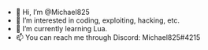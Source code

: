 - 👋 Hi, I’m @MichaeI825
- 👀 I’m interested in coding, exploiting, hacking, etc.
- 🌱 I’m currently learning Lua.
- 📫 You can reach me through Discord: Michael825#4215
